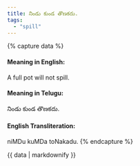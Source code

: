 ```yaml
---
title: నిండు కుండ తొణకదు.
tags:
  - "spill"
---
```


{% capture data %}
#### Meaning in English:
A full pot will not spill.

#### Meaning in Telugu:
నిండు కుండ తొణకదు.

#### English Transliteration:
niMDu kuMDa toNakadu.
{% endcapture %}

{{ data | markdownify }}

